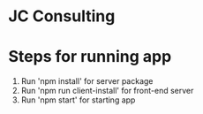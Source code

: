 # JC Consulting

# Steps for running app
1. Run 'npm install' for server package
2. Run 'npm run client-install' for front-end server
3. Run 'npm start' for starting app